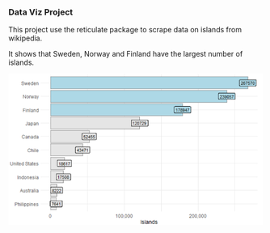 ### Data Viz Project

This project use the reticulate package to scrape data on islands from wikipedia.

It shows that Sweden, Norway and Finland have the largest number of islands.

![](islands.png)

